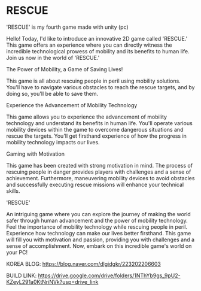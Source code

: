 # RESCUE
'RESCUE' is my  fourth game made with unity (pc)

Hello!
Today, I'd like to introduce an innovative 2D game called 'RESCUE.'
This game offers an experience where you can directly witness the incredible technological prowess of mobility and its benefits to human life.
Join us now in the world of 'RESCUE.'


The Power of Mobility, a Game of Saving Lives!

This game is all about rescuing people in peril using mobility solutions.
You'll have to navigate various obstacles to reach the rescue targets, and by doing so, you'll be able to save them.


Experience the Advancement of Mobility Technology

This game allows you to experience the advancement of mobility technology and understand its benefits in human life.
You'll operate various mobility devices within the game to overcome dangerous situations and rescue the targets.
You'll get firsthand experience of how the progress in mobility technology impacts our lives.


Gaming with Motivation

This game has been created with strong motivation in mind.
The process of rescuing people in danger provides players with challenges and a sense of achievement.
Furthermore, maneuvering mobility devices to avoid obstacles and successfully executing rescue missions will enhance your technical skills.


'RESCUE'

An intriguing game where you can explore the journey of making the world safer through human advancement and the power of mobility technology.
Feel the importance of mobility technology while rescuing people in peril.
Experience how technology can make our lives better firsthand.
This game will fill you with motivation and passion, providing you with challenges and a sense of accomplishment.
Now, embark on this incredible game's world on your PC!


KOREA BLOG: https://blog.naver.com/dlgidgkr/223202206603

BUILD LINK: https://drive.google.com/drive/folders/1NThYb9gs_9pU2-KZeyL291a0KtNriNVk?usp=drive_link


